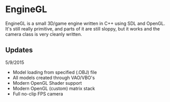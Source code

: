 EngineGL
========

EngineGL is a small 3D/game engine written in C++ using SDL and OpenGL. It's still really primitive, and parts of it are still sloppy, but it works and the camera class is very cleanly written.

Updates
-------
5/9/2015
- Model loading from specified (.OBJ) file
- All models created through VAO/VBO's
- Modern OpenGL Shader support
- Modern OpenGL (custom) matrix stack
- Full no-clip FPS camera
